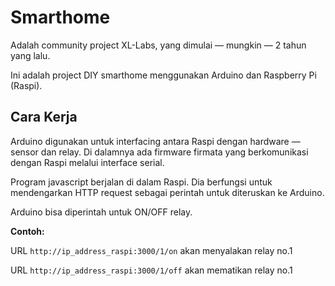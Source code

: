 # Smarthome

Adalah community project XL-Labs, yang dimulai &mdash; mungkin &mdash; 2 tahun yang lalu.

Ini adalah project DIY smarthome menggunakan Arduino dan Raspberry Pi (Raspi).

## Cara Kerja

Arduino digunakan untuk interfacing antara Raspi dengan hardware &mdash; sensor dan relay.
Di dalamnya ada firmware firmata yang berkomunikasi dengan Raspi melalui interface serial.

Program javascript berjalan di dalam Raspi. Dia berfungsi untuk mendengarkan HTTP request
sebagai perintah untuk diteruskan ke Arduino.

Arduino bisa diperintah untuk ON/OFF relay.

**Contoh:**

URL `http://ip_address_raspi:3000/1/on` akan menyalakan relay no.1

URL `http://ip_address_raspi:3000/1/off` akan mematikan relay no.1
